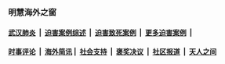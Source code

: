 
### 明慧海外之窗

####  [武汉肺炎](indexes/365.md?t=05180400) &nbsp;|&nbsp;  [迫害案例综述](indexes/328.md?t=05180400) &nbsp;|&nbsp; [迫害致死案例](indexes/277.md?t=05180400)  &nbsp;|&nbsp; [更多迫害案例](indexes/81.md?t=05180400)  &nbsp;|&nbsp; 
####  [时事评论](indexes/19.md?t=05180400) &nbsp;|&nbsp; [海外简讯](indexes/245.md?t=05180400)&nbsp;|&nbsp;  [社会支持](indexes/140.md?t=05180400) &nbsp;|&nbsp; [褒奖决议](indexes/282.md?t=05180400) &nbsp;|&nbsp; [社区报道](indexes/91.md?t=05180400)  &nbsp;|&nbsp; [天人之间](indexes/78.md?t=05180400) 


